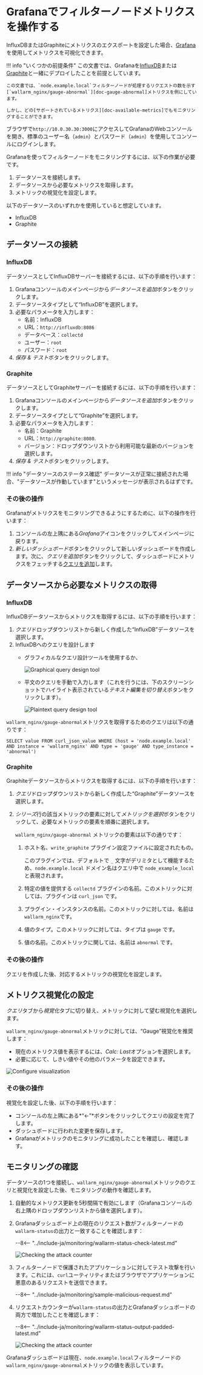 [img-influxdb-query-graphical]:     ../../images/monitoring/grafana-influx-1.png
[img-influxdb-query-plaintext]:     ../../images/monitoring/grafana-influx-2.png
[img-query-visualization]:          ../../images/monitoring/grafana-query-visualization.png
[img-grafana-0-attacks]:            ../../images/monitoring/grafana-0-attacks.png
[img-grafana-16-attacks]:           ../../images/monitoring/grafana-16-attacks.png

[link-grafana]:                     https://grafana.com/

[doc-network-plugin-influxdb]:      network-plugin-influxdb.md
[doc-network-plugin-graphite]:      write-plugin-graphite.md
[doc-gauge-abnormal]:                available-metrics.md#number-of-requests
[doc-available-metrics]:            available-metrics.md

[anchor-query]:                     #fetching-the-required-metrics-from-the-data-source
[anchor-verify-monitoring]:         #verifying-monitoring

#   Grafanaでフィルターノードメトリクスを操作する

InfluxDBまたはGraphiteにメトリクスのエクスポートを設定した場合、[Grafana][link-grafana]を使用してメトリクスを可視化できます。

!!! info "いくつかの前提条件"
    この文書では、Grafanaを[InfluxDB][doc-network-plugin-influxdb]または[Graphite][doc-network-plugin-graphite]と一緒にデプロイしたことを前提としています。
    
    この文書では、`node.example.local`フィルターノードが処理するリクエストの数を示す[`wallarm_nginx/gauge-abnormal`][doc-gauge-abnormal]メトリクスを例にしています。
    
    しかし、どの[サポートされているメトリクス][doc-available-metrics]でもモニタリングすることができます。

ブラウザで`http://10.0.30.30:3000`にアクセスしてGrafanaのWebコンソールを開き、標準のユーザー名（`admin`）とパスワード（`admin`）を使用してコンソールにログインします。

Grafanaを使ってフィルターノードをモニタリングするには、以下の作業が必要です。
1.  データソースを接続します。
2.  データソースから必要なメトリクスを取得します。
3.  メトリックの視覚化を設定します。

以下のデータソースのいずれかを使用していると想定しています。
*   InfluxDB
*   Graphite

##  データソースの接続

### InfluxDB

データソースとしてInfluxDBサーバーを接続するには、以下の手順を行います：
1.  Grafanaコンソールのメインページから*データソースを追加*ボタンをクリックします。
2.  データソースタイプとして“InfluxDB”を選択します。
3.  必要なパラメータを入力します：
    *   名前：InfluxDB
    *   URL：`http://influxdb:8086`
    *   データベース：`collectd`
    *   ユーザー：`root`
    *   パスワード：`root`
4.  *保存 & テスト*ボタンをクリックします。

### Graphite

データソースとしてGraphiteサーバーを接続するには、以下の手順を行います：
1.  Grafanaコンソールのメインページから*データソースを追加*ボタンをクリックします。
2.  データソースタイプとして“Graphite”を選択します。
3.  必要なパラメータを入力します：
    *   名前：Graphite
    *   URL：`http://graphite:8080`.
    *   バージョン：ドロップダウンリストから利用可能な最新のバージョンを選択します。
4.  *保存 & テスト*ボタンをクリックします。

!!! info "データソースのステータス確認"
    データソースが正常に接続された場合、"データソースが作動しています"というメッセージが表示されるはずです。

### その後の操作

Grafanaがメトリクスをモニタリングできるようにするために、以下の操作を行います：
1.  コンソールの左上隅にある*Grafana*アイコンをクリックしてメインページに戻ります。
2.  *新しいダッシュボード*ボタンをクリックして新しいダッシュボードを作成します。次に、*クエリを追加*ボタンをクリックして、ダッシュボードにメトリクスをフェッチする[クエリを追加][anchor-query]します。

##  データソースから必要なメトリクスの取得

### InfluxDB

InfluxDBデータソースからメトリクスを取得するには、以下の手順を行います：
1.  *クエリ*ドロップダウンリストから新しく作成した“InfluxDB”データソースを選択します。
2.  InfluxDBへのクエリを設計します
    *   グラフィカルなクエリ設計ツールを使用するか、

        ![Graphical query design tool][img-influxdb-query-graphical]

    *   平文のクエリを手動で入力します（これを行うには、下のスクリーンショットでハイライト表示されている*テキスト編集を切り替え*ボタンをクリックします）。

        ![Plaintext query design tool][img-influxdb-query-plaintext]



`wallarm_nginx/gauge-abnormal`メトリクスを取得するためのクエリは以下の通りです：
```
SELECT value FROM curl_json_value WHERE (host = 'node.example.local' AND instance = 'wallarm_nginx' AND type = 'gauge' AND type_instance = 'abnormal')
```

### Graphite

Graphiteデータソースからメトリクスを取得するには、以下の手順を行います：

1.  *クエリ*ドロップダウンリストから新しく作成した“Graphite”データソースを選択します。
2.  *シリーズ*行の該当メトリックの要素に対して*メトリックを選択*ボタンをクリックして、必要なメトリックの要素を順番に選択します。

    `wallarm_nginx/gauge-abnormal` メトリックの要素は以下の通りです：

    1.  ホスト名、`write_graphite` プラグイン設定ファイルに設定されたもの。
   
        このプラグインでは、デフォルトで `_` 文字がデリミタとして機能するため、`node.example.local` ドメイン名はクエリ中で `node_example_local` と表現されます。
   
    2.  特定の値を提供する `collectd` プラグインの名前。このメトリックに対しては、プラグインは `curl_json` です。
    3.  プラグイン・インスタンスの名前。このメトリックに対しては、名前は `wallarm_nginx`です。
    4.  値のタイプ。このメトリックに対しては、タイプは `gauge` です。
    5.  値の名前。このメトリックに関しては、名前は `abnormal` です。

### その後の操作

クエリを作成した後、対応するメトリックの視覚化を設定します。

##  メトリクス視覚化の設定

*クエリ*タブから*視覚化*タブに切り替え、メトリックに対して望む視覚化を選択します。

`wallarm_nginx/gauge-abnormal`メトリックに対しては、“Gauge”視覚化を推奨します：
*   現在のメトリクス値を表示するには、*Calc: Last*オプションを選択します。
*   必要に応じて、しきい値やその他のパラメータを設定できます。

![Configure visualization][img-query-visualization]

### その後の操作

視覚化を設定した後、以下の手順を行います：
*   コンソールの左上隅にある*“←”*ボタンをクリックしてクエリの設定を完了します。
*   ダッシュボードに行われた変更を保存します。
*   Grafanaがメトリックのモニタリングに成功したことを確認し、確認します。

##  モニタリングの確認

データソースの1つを接続し、`wallarm_nginx/gauge-abnormal`メトリックのクエリと視覚化を設定した後、モニタリングの動作を確認します。
1.  自動的なメトリクス更新を5秒間隔で有効にします（Grafanaコンソールの右上隅のドロップダウンリストから値を選択します）。
2.  Grafanaダッシュボード上の現在のリクエスト数がフィルターノードの`wallarm-status`の出力と一致することを確認します：

    --8<-- "../include-ja/monitoring/wallarm-status-check-latest.md"
    
    ![Checking the attack counter][img-grafana-0-attacks]
    
3.  フィルターノードで保護されたアプリケーションに対してテスト攻撃を行います。これには、`curl`ユーティリティまたはブラウザでアプリケーションに悪意のあるリクエストを送信できます。

    --8<-- "../include-ja/monitoring/sample-malicious-request.md"
    
4.  リクエストカウンターが`wallarm-status`の出力とGrafanaダッシュボードの両方で増加したことを確認します：

    --8<-- "../include-ja/monitoring/wallarm-status-output-padded-latest.md"

    ![Checking the attack counter][img-grafana-16-attacks]

Grafanaダッシュボードは現在、`node.example.local`フィルターノードの`wallarm_nginx/gauge-abnormal`メトリックの値を表示しています。